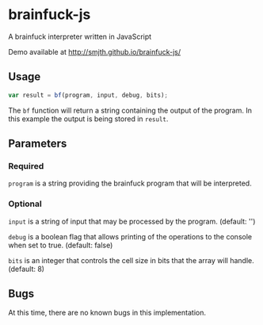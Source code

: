brainfuck-js
============

A brainfuck interpreter written in JavaScript

Demo available at http://smjth.github.io/brainfuck-js/

## Usage ##

```javascript
var result = bf(program, input, debug, bits);
```

The ```bf``` function will return a string containing the output of the program. In this example the output is being stored in ```result```.


## Parameters ##

### Required ###

```program``` is a string providing the brainfuck program that will be interpreted.

### Optional ###

```input``` is a string of input that may be processed by the program. (default: '')

```debug``` is a boolean flag that allows printing of the operations to the console when set to true. (default: false)

```bits``` is an integer that controls the cell size in bits that the array will handle. (default: 8)

## Bugs ##

At this time, there are no known bugs in this implementation.
